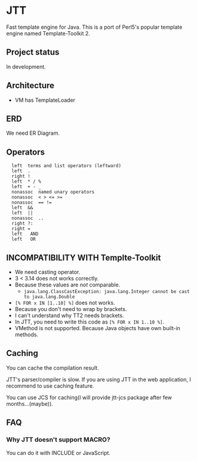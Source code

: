 # JTT

Fast template engine for Java.
This is a port of Perl5's popular template engine named Template-Toolkit 2.


## Project status

In development.

## Architecture

  * VM has TemplateLoader

## ERD

We need ER Diagram.

## Operators

```
  left	terms and list operators (leftward)
  left	.
  right	!
  left	* / %
  left	+ - _
  nonassoc	named unary operators
  nonassoc	< > <= >=
  nonassoc	== !=
  left	&&
  left	||
  nonassoc	..
  right	?:
  right	=
  left   AND
  left   OR
```

## INCOMPATIBILITY WITH Templte-Toolkit

 * We need casting operator.
 * 3 < 3.14 does not works correctly.
  * Because these values are *not* comparable.
    * `java.lang.ClassCastException: java.lang.Integer cannot be cast to java.lang.Double`
 * `[% FOR x IN [1..10] %]` does not works.
  * Because you don't need to wrap by brackets.
  * I can't understand why TT2 needs brackets.
  * In JTT, you need to write this code as `[% FOR x IN 1..10 %]`.
 * VMethod is not supported. Because Java objects have own built-in methods.

## Caching

You can cache the compilation result.

JTT's parser/compiler is slow. If you are using JTT in the web application, I recommend to use caching feature.

You can use JCS for caching(I will provide jtt-jcs package after few months...(maybe)).

## FAQ

### Why  JTT doesn't support MACRO?

You can do it with INCLUDE or JavaScript.
